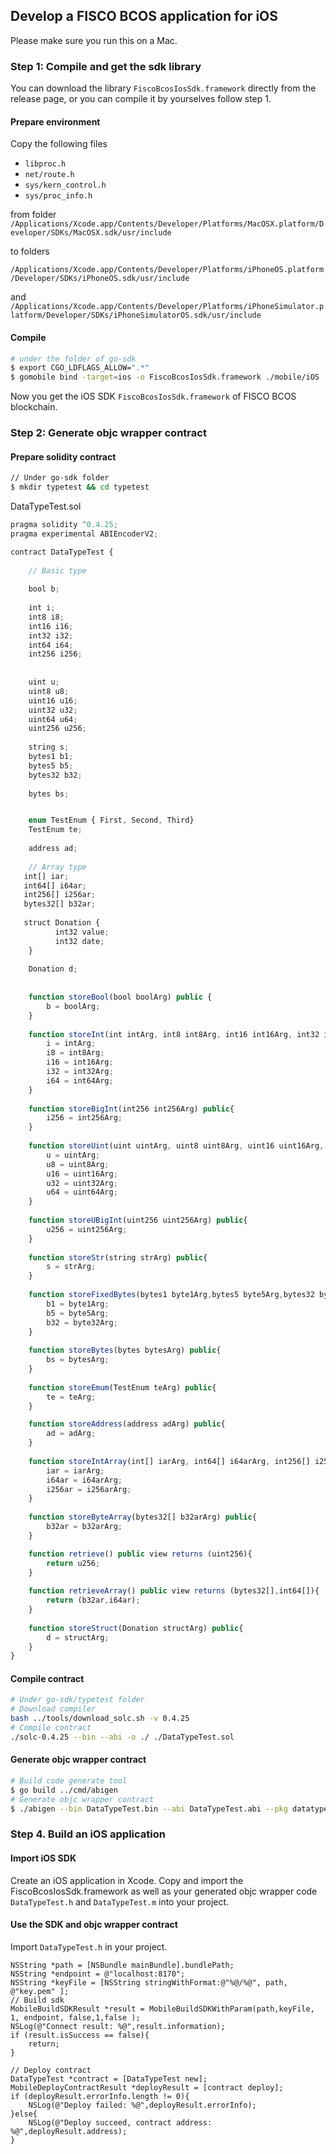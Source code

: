 ## Develop a FISCO BCOS application for iOS
Please make sure you run this on a Mac.
### Step 1: Compile and get the sdk library
You can download the library ``FiscoBcosIosSdk.framework`` directly from the release page, or you can compile it by yourselves follow step 1.
#### Prepare environment
Copy the following files
* ``libproc.h``
* ``net/route.h``
* ``sys/kern_control.h``
* ``sys/proc_info.h``


from folder ``/Applications/Xcode.app/Contents/Developer/Platforms/MacOSX.platform/Developer/SDKs/MacOSX.sdk/usr/include`` 

to folders

``/Applications/Xcode.app/Contents/Developer/Platforms/iPhoneOS.platform/Developer/SDKs/iPhoneOS.sdk/usr/include`` 

and ``/Applications/Xcode.app/Contents/Developer/Platforms/iPhoneSimulator.platform/Developer/SDKs/iPhoneSimulatorOS.sdk/usr/include``

#### Compile
```bash
# under the folder of go-sdk
$ export CGO_LDFLAGS_ALLOW=".*"
$ gomobile bind -target=ios -o FiscoBcosIosSdk.framework ./mobile/iOS 
```
Now you get the iOS SDK ``FiscoBcosIosSdk.framework`` of FISCO BCOS blockchain.

### Step 2: Generate objc wrapper contract
#### Prepare solidity contract
```bash
// Under go-sdk folder
$ mkdir typetest && cd typetest
```
DataTypeTest.sol
```javascript
pragma solidity ^0.4.25;
pragma experimental ABIEncoderV2;

contract DataTypeTest {
    
    // Basic type
    
    bool b;
    
    int i;
    int8 i8;
    int16 i16;
    int32 i32;
    int64 i64;
    int256 i256;
    
    
    uint u;
    uint8 u8;
    uint16 u16;
    uint32 u32;
    uint64 u64;
    uint256 u256;
    
    string s;
    bytes1 b1;
    bytes5 b5;
    bytes32 b32;
    
    bytes bs;


    enum TestEnum { First, Second, Third}
    TestEnum te;
    
    address ad;
    
    // Array type
   int[] iar;
   int64[] i64ar;
   int256[] i256ar;
   bytes32[] b32ar;
   
   struct Donation {  
          int32 value;
          int32 date;
    }  
    
    Donation d;
    
    
    function storeBool(bool boolArg) public {
        b = boolArg;
    }
    
    function storeInt(int intArg, int8 int8Arg, int16 int16Arg, int32 int32Arg, int64 int64Arg) public {
        i = intArg;
        i8 = int8Arg;
        i16 = int16Arg;
        i32 = int32Arg;
        i64 = int64Arg;
    }
    
    function storeBigInt(int256 int256Arg) public{
        i256 = int256Arg;
    }
    
    function storeUint(uint uintArg, uint8 uint8Arg, uint16 uint16Arg, uint32 uint32Arg, uint64 uint64Arg) public {
        u = uintArg;
        u8 = uint8Arg;
        u16 = uint16Arg;
        u32 = uint32Arg;
        u64 = uint64Arg;
    }
    
    function storeUBigInt(uint256 uint256Arg) public{
        u256 = uint256Arg;
    }
    
    function storeStr(string strArg) public{
        s = strArg;
    }
    
    function storeFixedBytes(bytes1 byte1Arg,bytes5 byte5Arg,bytes32 byte32Arg) public{
        b1 = byte1Arg;
        b5 = byte5Arg;
        b32 = byte32Arg;
    }
    
    function storeBytes(bytes bytesArg) public{
        bs = bytesArg;
    }
    
    function storeEmum(TestEnum teArg) public{
        te = teArg;
    }

    function storeAddress(address adArg) public{
        ad = adArg;
    }
    
    function storeIntArray(int[] iarArg, int64[] i64arArg, int256[] i256arArg) public{
        iar = iarArg;
        i64ar = i64arArg;
        i256ar = i256arArg;
    }
    
    function storeByteArray(bytes32[] b32arArg) public{
        b32ar = b32arArg;
    }

    function retrieve() public view returns (uint256){
        return u256;
    }
    
    function retrieveArray() public view returns (bytes32[],int64[]){
        return (b32ar,i64ar);
    }
    
    function storeStruct(Donation structArg) public{
        d = structArg;
    }
}
```
#### Compile contract
```bash
# Under go-sdk/typetest folder
# Download compiler
bash ../tools/download_solc.sh -v 0.4.25
# Compile contract
./solc-0.4.25 --bin --abi -o ./ ./DataTypeTest.sol
```

#### Generate objc wrapper contract
```bash
# Build code generate tool
$ go build ../cmd/abigen
# Generate objc wrapper contract
$ ./abigen --bin DataTypeTest.bin --abi DataTypeTest.abi --pkg datatypetest --type DataTypeTest --out ./DataTypeTest.m --lang objc
```

### Step 4. Build an iOS application
#### Import iOS SDK 
Create an iOS application in Xcode. Copy and import the FiscoBcosIosSdk.framework as well as your generated objc wrapper code ``DataTypeTest.h`` and ``DataTypeTest.m`` into your project.

#### Use the SDK and objc wrapper contract
Import ``DataTypeTest.h`` in your project.
```objc
NSString *path = [NSBundle mainBundle].bundlePath;
NSString *endpoint = @"localhost:8170";
NSString *keyFile = [NSString stringWithFormat:@"%@/%@", path, @"key.pem" ];
// Build sdk
MobileBuildSDKResult *result = MobileBuildSDKWithParam(path,keyFile, 1, endpoint, false,1,false );
NSLog(@"Connect result: %@",result.information);
if (result.isSuccess == false){
    return;
}

// Deploy contract
DataTypeTest *contract = [DataTypeTest new];
MobileDeployContractResult *deployResult = [contract deploy];
if (deployResult.errorInfo.length != 0){
    NSLog(@"Deploy failed: %@",deployResult.errorInfo);
}else{
    NSLog(@"Deploy succeed, contract address: %@",deployResult.address);
}
```